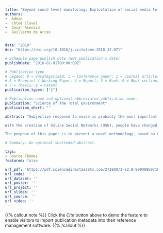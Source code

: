 ```yaml
---
title: "Beyond sound level monitoring: Exploitation of social media to gather citizens subjective response to noise"
authors:
-  Admin
-  Chloé Clavel
-  César Asensio
-  Guillermo de Arcas


date: "2018"
doi: "https://doi.org/10.1016/j.scitotenv.2018.12.071"

# Schedule page publish date (NOT publication's date).
publishDate: "2018-01-01T00:00:00Z"

# Publication type.
# Legend: 0 = Uncategorized; 1 = Conference paper; 2 = Journal article;
# 3 = Preprint / Working Paper; 4 = Report; 5 = Book; 6 = Book section;
# 7 = Thesis; 8 = Patent
publication_types: ["2"]

# Publication name and optional abbreviated publication name.
publication: "Science of The Total Environment"
publication_short: ""

abstract: "Subjective response to noise is probably the most important goal in environmental acoustics. Traditional surveys have the drawback of high cost deriving from its development and execution, the limited number of participants, and the duration of the surveying campaign. The main drawbacks of online surveys are the low participation, or the self-produced bias that concerns about the topic can raise. In both cases, the process of designing questionnaires, implementing the survey, and analysing the results can be long, expensive and ineffective to monitor changes in the short-term.

With the creation of Online Social Networks (OSN), people have changed the manner they communicate and use technology. Nowadays, people can provide information regarding their likes, opinion and discomfort about any topic, including noise, in just a few minutes with their smartphone. These Internet opinions can be analysed automatically using machine learning and Natural Language Processing techniques to get insights that can help in the early detection of noise problems, or in the prior assessment of action plans. This information can be significant helpful in addressing noise management by local authorities and stakeholders.

The purpose of this paper is to present a novel methodology, based on machine learning, allowing for the gathering and processing of OSN text data, enabling the generation of a system able to exploit the data to detect noise complaints and to classify them by source. This methodology has been piloted in a case study using Twitter, and the main results are presented"

# Summary. An optional shortened abstract.

tags:
- Source Themes
featured: false

url_pdf: 'https://pdf.sciencedirectassets.com/271800/1-s2.0-S0048969718X00321/1-s2.0-S0048969718349118/main.pdf?X-Amz-Security-Token=IQoJb3JpZ2luX2VjEMn%2F%2F%2F%2F%2F%2F%2F%2F%2F%2FwEaCXVzLWVhc3QtMSJHMEUCIFwhMjtwu%2BVzknqH5Q1h4CSUqpTnnpWXt1s3pQHsU2W7AiEAsb%2FRhsH2r609zkYBFguTLtW%2FaCZUuCi97AeaaCIXoq4quwUIof%2F%2F%2F%2F%2F%2F%2F%2F%2F%2FARAFGgwwNTkwMDM1NDY4NjUiDKNWcQMmYsyps73rvSqPBQxHlh11Zsm3ilYkwcfs3ybcstrgYV8%2Bym47w4sOzsslWtmzpg%2Bu3VKQ%2BdSI6WLIY7vRrESiGbCo0zhbexlRXMnmmPXrNMkrkxxlaSMuC3DI4yzhvpWOPgE7FhxVfhTqIIqi%2FMSrTnyelMRratEFu8Hv5dtlTXT5sdDmNqdPE9uzSiJAqHUaABcGvkhM%2FDjNbijdmkWpfeV0%2BkZkkUC07%2FCbi9SrgosC8cMf%2FREYavz%2FoflqSYE3xiUaa2FN%2BGDLS0gxgeI2SihAqb%2BT8WGdwpkvnH%2F9yb4CKY599tjZIc5N2b0fOHR8qeRDGcS%2Bt9viU8GYi3d5LbdD7eTIn7bAo1mvFWfF3HjL3ID4HGevlFK6TDvF2ZBiAqaqkUBFjIUCaWDQPH2HWDcrDG3jExelJVn3iMEKoLHGBqBnhT6SFV%2B3%2BfwDINHUB%2FDPqCCEp8qxusVJHE6kJucEXsq2WXLIuZdaEs9nGowkl0klrRsOCByVqnzypOFxHnIoZyRn29SlNQNDiNL6hZMdg%2Ftw0%2FJW27vIF%2Bo%2Bvbz%2B0dAqG90TZSX598J1h8wpy7dR54YR3m1PSPwELBx9hY%2FIliOy5Vq95HhFXSFm4z9%2B293kw7H8Ve%2FwW6em1DnDbd%2FrjmCk%2Bi%2Fe75fVxN9VCI9wr5WqXQOt8D%2F0aQ2aZhmqE0Nu0Q6Y95eGy0HbRo2SsguVUMHEvGxoRhYyMQ4Kwz5Ls5B8meWVlknB%2BINS5RQ2Wy7WvmzwRVb1FRFVQZRfwp1ydM1Ysf0KVJnwcYBy%2BrsdUtecXmkEpD9248%2FlHZsm3tYh9gL%2F2u0rjp9XJDiZQ6CYEnRZ0iWVlBnWCq8xGpRJZmRam7akdLTn7TosBydmfNrgluZXOoww67LrpwY6sQFFs2Z84OvqIiJ1L%2BHtbAlPnZ1QyzVjwpNGjAcvtmcCEc%2FXK3YHn4Il7IMulCQHOIDmo0SK0uHD1SM63aOx%2FDeRCjTpyx469TFrEu0nIkF6TIfdNSwFEyhLqBYoHM83WEs8FZZqBuIoRaz1dX5dCxHmpLjGMJLJZ%2BubCMJLpQFYPr8S2tDRLCsNtXzn4DbPB1J%2BI2VQZqRmrpBCTRQ9kgOXcAphkC27qK86P5%2BK7jjIed4%3D&X-Amz-Algorithm=AWS4-HMAC-SHA256&X-Amz-Date=20230908T090029Z&X-Amz-SignedHeaders=host&X-Amz-Expires=300&X-Amz-Credential=ASIAQ3PHCVTYQBJLTL5E%2F20230908%2Fus-east-1%2Fs3%2Faws4_request&X-Amz-Signature=2d36fb1b0db2537001a1c46cd3e3085cd18dbb2af569cdb6af1aca4f90bce78f&hash=b56d918cd224b5524a9d20a97627200aca6947f0a215f698703bf11f73f6bde1&host=68042c943591013ac2b2430a89b270f6af2c76d8dfd086a07176afe7c76c2c61&pii=S0048969718349118&tid=spdf-649910ec-2737-4031-b181-de6c01675abe&sid=603fc6e714eb6144174882c-94a6e4471943gxrqb&type=client&tsoh=d3d3LnNjaWVuY2VkaXJlY3QuY29t&ua=1f1558535758575e505e5b&rr=803600599bdf6675&cc=es'
url_code: ''
url_dataset: ''
url_poster: ''
url_project: ''
url_slides: ''
url_source: ''
url_video: ''
---
```

{{% callout note %}}
Click the _Cite_ button above to demo the feature to enable visitors to import publication metadata into their reference management software.
{{% /callout %}}
                            